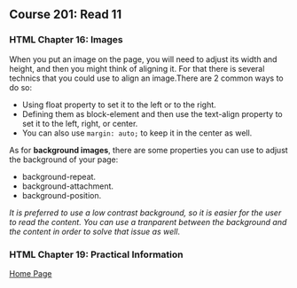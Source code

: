 ## **Course 201: Read 11**


### **HTML Chapter 16: Images**
When you put an image on the page, you will need to adjust its width and height, and then you might think of aligning it. For that there is several technics that you could use to align an image.There are 2 common ways to do so: 
+ Using float property to set it to the left or to the right.
+ Defining them as block-element and then use the text-align property to set it to the left, right, or center.
+ You can also use ``` margin: auto; ``` to keep it in the center as well.

As for **background images**, there are some properties you can use to adjust the background of your page:
+ background-repeat.
+ background-attachment.
+ background-position.

*It is preferred to use a low contrast background, so it is easier for the user to read the content. You can use a tranparent between the background and the content in order to solve that issue as well*.     

### **HTML Chapter 19: Practical Information**




[Home Page](README.md)